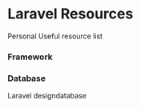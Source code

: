# Laravel Resources
Personal Useful resource list


### Framework


### Database

Laravel designdatabase

